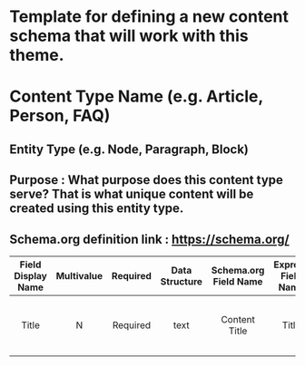 # Template for defining a new content schema that will work with this theme.

# Content Type Name (e.g. Article, Person, FAQ)

## Entity Type (e.g. Node, Paragraph, Block)

## Purpose : What purpose does this content type serve? That is what unique content will be created using this entity type.

## Schema.org definition link : https://schema.org/

| Field Display Name | Multivalue | Required | Data Structure | Schema.org Field Name | Express Field Name | Express Data Structure | Notes                                 |
| :----------------: | :--------: | :------: | :------------: | :-------------------: | :----------------: | :--------------------: | ------------------------------------- |
|       Title        |     N      | Required |      text      |     Content Title     |       Title        |          text          | _used by pathauto for generating URL_ |
